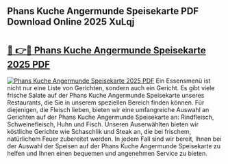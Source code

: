## Phans Kuche Angermunde Speisekarte PDF Download Online 2025 XuLqj

# <h2><a href="http://gcb35k2.nevu.top/?p=Phans+Kuche+Angermunde+Speisekarte">🔗 👉🔴 Phans Kuche Angermunde Speisekarte 2025 PDF</a></h2>

[![Phans Kuche Angermunde Speisekarte 2025 PDF](https://i.imgur.com/dBaPXMq.png)](http://gcb35k2.nevu.top/?p=Phans+Kuche+Angermunde+Speisekarte)
Ein Essensmenü ist nicht nur eine Liste von Gerichten, sondern auch ein Gericht. Es gibt viele frische Salate auf der Phans Kuche Angermunde Speisekarte unseres Restaurants, die Sie in unserem speziellen Bereich finden können. Für diejenigen, die Fleisch lieben, bieten wir eine umfangreiche Auswahl an Gerichten auf der Phans Kuche Angermunde Speisekarte an: Rindfleisch, Schweinefleisch, Huhn und Fisch. Unseren Auserwählten bieten wir köstliche Gerichte wie Schaschlik und Steak an, die bei frischem, natürlichem Feuer zubereitet werden. In jedem Fall sind wir bereit, Ihnen bei der Auswahl der Speisen auf der Phans Kuche Angermunde Speisekarte zu helfen und Ihnen einen bequemen und angenehmen Service zu bieten.

